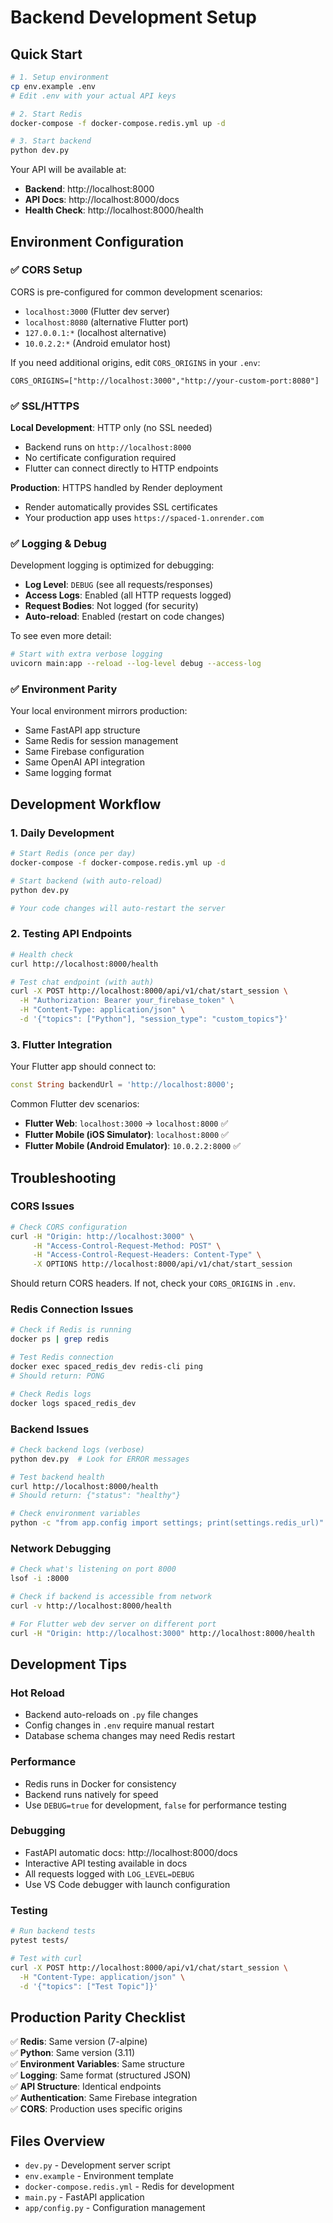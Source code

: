 # Backend Development Setup

## Quick Start

```bash
# 1. Setup environment
cp env.example .env
# Edit .env with your actual API keys

# 2. Start Redis
docker-compose -f docker-compose.redis.yml up -d

# 3. Start backend
python dev.py
```

Your API will be available at:
- **Backend**: http://localhost:8000
- **API Docs**: http://localhost:8000/docs
- **Health Check**: http://localhost:8000/health

## Environment Configuration

### ✅ CORS Setup
CORS is pre-configured for common development scenarios:
- `localhost:3000` (Flutter dev server)
- `localhost:8080` (alternative Flutter port)
- `127.0.0.1:*` (localhost alternative)
- `10.0.2.2:*` (Android emulator host)

If you need additional origins, edit `CORS_ORIGINS` in your `.env`:
```env
CORS_ORIGINS=["http://localhost:3000","http://your-custom-port:8080"]
```

### ✅ SSL/HTTPS
**Local Development**: HTTP only (no SSL needed)
- Backend runs on `http://localhost:8000`
- No certificate configuration required
- Flutter can connect directly to HTTP endpoints

**Production**: HTTPS handled by Render deployment
- Render automatically provides SSL certificates
- Your production app uses `https://spaced-1.onrender.com`

### ✅ Logging & Debug
Development logging is optimized for debugging:
- **Log Level**: `DEBUG` (see all requests/responses)
- **Access Logs**: Enabled (all HTTP requests logged)
- **Request Bodies**: Not logged (for security)
- **Auto-reload**: Enabled (restart on code changes)

To see even more detail:
```bash
# Start with extra verbose logging
uvicorn main:app --reload --log-level debug --access-log
```

### ✅ Environment Parity
Your local environment mirrors production:
- Same FastAPI app structure
- Same Redis for session management
- Same Firebase configuration
- Same OpenAI API integration
- Same logging format

## Development Workflow

### 1. Daily Development
```bash
# Start Redis (once per day)
docker-compose -f docker-compose.redis.yml up -d

# Start backend (with auto-reload)
python dev.py

# Your code changes will auto-restart the server
```

### 2. Testing API Endpoints
```bash
# Health check
curl http://localhost:8000/health

# Test chat endpoint (with auth)
curl -X POST http://localhost:8000/api/v1/chat/start_session \
  -H "Authorization: Bearer your_firebase_token" \
  -H "Content-Type: application/json" \
  -d '{"topics": ["Python"], "session_type": "custom_topics"}'
```

### 3. Flutter Integration
Your Flutter app should connect to:
```dart
const String backendUrl = 'http://localhost:8000';
```

Common Flutter dev scenarios:
- **Flutter Web**: `localhost:3000` → `localhost:8000` ✅
- **Flutter Mobile (iOS Simulator)**: `localhost:8000` ✅
- **Flutter Mobile (Android Emulator)**: `10.0.2.2:8000` ✅

## Troubleshooting

### CORS Issues
```bash
# Check CORS configuration
curl -H "Origin: http://localhost:3000" \
     -H "Access-Control-Request-Method: POST" \
     -H "Access-Control-Request-Headers: Content-Type" \
     -X OPTIONS http://localhost:8000/api/v1/chat/start_session
```

Should return CORS headers. If not, check your `CORS_ORIGINS` in `.env`.

### Redis Connection Issues
```bash
# Check if Redis is running
docker ps | grep redis

# Test Redis connection
docker exec spaced_redis_dev redis-cli ping
# Should return: PONG

# Check Redis logs
docker logs spaced_redis_dev
```

### Backend Issues
```bash
# Check backend logs (verbose)
python dev.py  # Look for ERROR messages

# Test backend health
curl http://localhost:8000/health
# Should return: {"status": "healthy"}

# Check environment variables
python -c "from app.config import settings; print(settings.redis_url)"
```

### Network Debugging
```bash
# Check what's listening on port 8000
lsof -i :8000

# Check if backend is accessible from network
curl -v http://localhost:8000/health

# For Flutter web dev server on different port
curl -H "Origin: http://localhost:3000" http://localhost:8000/health
```

## Development Tips

### Hot Reload
- Backend auto-reloads on `.py` file changes
- Config changes in `.env` require manual restart
- Database schema changes may need Redis restart

### Performance
- Redis runs in Docker for consistency
- Backend runs natively for speed
- Use `DEBUG=true` for development, `false` for performance testing

### Debugging
- FastAPI automatic docs: http://localhost:8000/docs
- Interactive API testing available in docs
- All requests logged with `LOG_LEVEL=DEBUG`
- Use VS Code debugger with launch configuration

### Testing
```bash
# Run backend tests
pytest tests/

# Test with curl
curl -X POST http://localhost:8000/api/v1/chat/start_session \
  -H "Content-Type: application/json" \
  -d '{"topics": ["Test Topic"]}'
```

## Production Parity Checklist

✅ **Redis**: Same version (7-alpine)  
✅ **Python**: Same version (3.11)  
✅ **Environment Variables**: Same structure  
✅ **Logging**: Same format (structured JSON)  
✅ **API Structure**: Identical endpoints  
✅ **Authentication**: Same Firebase integration  
✅ **CORS**: Production uses specific origins  

## Files Overview

- `dev.py` - Development server script
- `env.example` - Environment template
- `docker-compose.redis.yml` - Redis for development
- `main.py` - FastAPI application
- `app/config.py` - Configuration management 